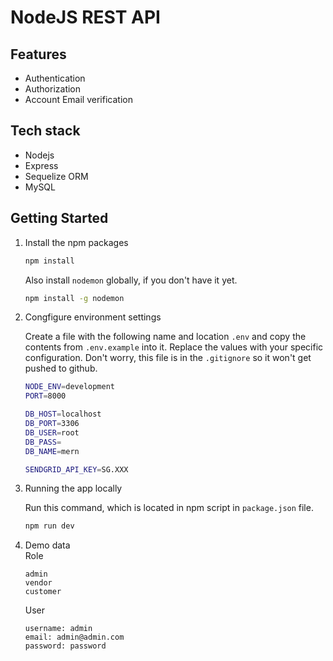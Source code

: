 # NodeJS REST API

## Features

- Authentication
- Authorization
- Account Email verification

## Tech stack

- Nodejs
- Express
- Sequelize ORM
- MySQL

## Getting Started

1. Install the npm packages

   ```bash
   npm install
   ```

   Also install `nodemon` globally, if you don't have it yet.

   ```bash
   npm install -g nodemon
   ```

2. Congfigure environment settings

   Create a file with the following name and location `.env` and copy the contents from `.env.example` into it. Replace the values with your specific configuration. Don't worry, this file is in the `.gitignore` so it won't get pushed to github.

   ```bash
   NODE_ENV=development
   PORT=8000

   DB_HOST=localhost
   DB_PORT=3306
   DB_USER=root
   DB_PASS=
   DB_NAME=mern

   SENDGRID_API_KEY=SG.XXX
   ```

3. Running the app locally

   Run this command, which is located in npm script in `package.json` file.

   ```bash
   npm run dev
   ```

4. Demo data  
   Role

   ```
   admin
   vendor
   customer
   ```

   User

   ```
   username: admin
   email: admin@admin.com
   password: password


   ```
